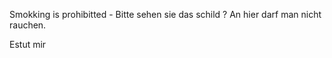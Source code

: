 Smokking is prohibitted - 
Bitte sehen sie das schild ? 
An hier darf man nicht rauchen.

Estut mir 